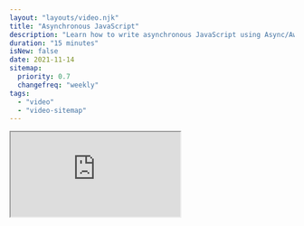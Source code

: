 ```yaml
---
layout: "layouts/video.njk"
title: "Asynchronous JavaScript"
description: "Learn how to write asynchronous JavaScript using Async/Await"
duration: "15 minutes"
isNew: false
date: 2021-11-14
sitemap:
  priority: 0.7
  changefreq: "weekly"
tags:
  - "video"
  - "video-sitemap"
---
```


<iframe class="w-full aspect-video mb-5" src="https://www.youtube.com/embed/VyIK6SV5f7o" title="Asynchronous JavaScript" />

